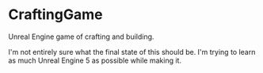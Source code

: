# CraftingGame
Unreal Engine game of crafting and building.

I'm not entirely sure what the final state of this should be. I'm trying to learn as much Unreal Engine 5 as possible while making it.
